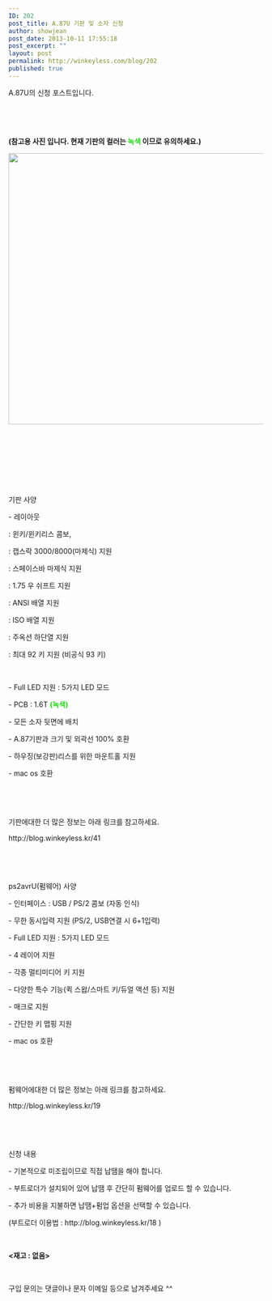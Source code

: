 ```yaml
---
ID: 202
post_title: A.87U 기판 및 소자 신청
author: showjean
post_date: 2013-10-11 17:55:18
post_excerpt: ""
layout: post
permalink: http://winkeyless.com/blog/202
published: true
---
```

<p>A.87U의 신청 포스트입니다.</p><p style="text-align: center; clear: none; float: none;"><br /></p><p style="text-align: left; clear: none; float: none;"><br /></p><p style="text-align: left; clear: none; float: none;"><b>(참고용 사진 입니다. 현재 기판의 컬러는 <span style="color: rgb(31, 218, 17);">녹색</span>&nbsp;이므로 유의하세요.)</b></p><p style="text-align: left; clear: none; float: none;"><img src="http://winkeyless.com/blog/wp-content/uploads/1/cfile25.uf.215A1B365329F95E09AC0B.jpg" class="aligncenter" width="800" height="536" filename="DSC_9827.jpg" filemime="image/jpeg" /></p><p style="text-align: left; clear: none; float: none;"><br /></p><p style="text-align: left; clear: none; float: none;"><br /></p><p style="text-align: left; clear: none; float: none;"><br /></p><p><br /></p><p>기판 사양</p><p>- 레이아웃&nbsp;</p><p>: 윈키/윈키리스 콤보,&nbsp;</p><p>: 캡스락 3000/8000(마제식) 지원</p><p>: 스페이스바 마제식 지원</p><p>: 1.75 우 쉬프트 지원</p><p>: ANSI 배열 지원</p><p>: ISO 배열 지원</p><p>: 주옥션 하단열 지원</p><p>: 최대 92 키 지원 (비공식 93 키)</p><p><br /></p><p>- Full LED 지원 : 5가지 LED 모드</p><p>- PCB : 1.6T <b><span style="color: rgb(31, 218, 17);">(녹색)</span></b></p><p>- 모든 소자 뒷면에 배치</p><p>- A.87기판과 크기 및 외곽선 100% 호환</p><p>- 하우징(보강판)리스를 위한 마운트홀 지원</p><p>- mac os 호환</p><p><br /></p><p><br /></p><p>기판에대한 더 많은 정보는 아래 링크를 참고하세요.</p><p>http://blog.winkeyless.kr/41</p><p><br /></p><p><br /></p><p>ps2avrU(펌웨어) 사양&nbsp;</p><p>- 인터페이스 : USB / PS/2 콤보 (자동 인식)</p><p>- 무한 동시입력 지원 (PS/2, USB연결 시 6+1입력)</p><p>- Full LED 지원 : 5가지 LED 모드</p><p>- 4 레이어 지원</p><p>- 각종 멀티미디어 키 지원</p><p>- 다양한 특수 기능(퀵 스왑/스마트 키/듀얼 액션 등) 지원</p><p>- 매크로 지원</p><p>- 간단한 키 맵핑 지원</p><p>- mac os 호환</p><p><br /></p><p><br /></p><p>펌웨어에대한 더 많은 정보는 아래 링크를 참고하세요.</p><p>http://blog.winkeyless.kr/19</p><p><br /></p><p><br /></p><p>신청 내용</p><p>- 기본적으로 미조립이므로 직접 납땜을 해야 합니다.</p><p>- 부트로더가 설치되어 있어 납땜 후 간단히 펌웨어를 업로드 할 수 있습니다.</p><p>- 추가 비용을 지불하면 납땜+펌업 옵션을 선택할 수 있습니다.</p><p>(부트로더 이용법 : http://blog.winkeyless.kr/18 )</p><p><br /></p><p><b>&lt;재고 : 없음&gt;</b></p><p><br /></p><p>구입 문의는 댓글이나 문자 이메일 등으로 남겨주세요 ^^</p><p><br /></p><p><!--iframe src="https://docs.google.com/forms/d/1zkteLi9MN0HdaK0z2dd_-1UK-HgMZi3PMqgBuXsrh0A/viewform?embedded=true" width="760" height="1400" frameborder="0" marginheight="0" marginwidth="0">로드 중...</iframe--></p><p></p>